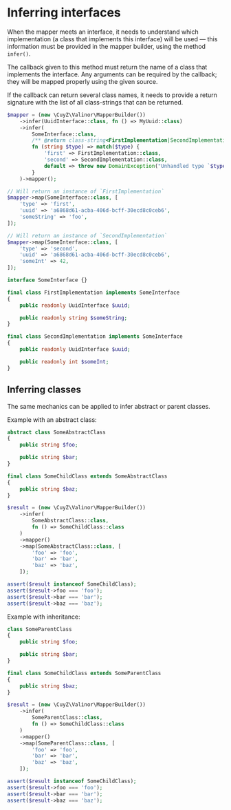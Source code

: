 # Inferring interfaces

When the mapper meets an interface, it needs to understand which implementation
(a class that implements this interface) will be used — this information must be
provided in the mapper builder, using the method `infer()`.

The callback given to this method must return the name of a class that
implements the interface. Any arguments can be required by the callback; they
will be mapped properly using the given source.

If the callback can return several class names, it needs to provide a return
signature with the list of all class-strings that can be returned.

```php
$mapper = (new \CuyZ\Valinor\MapperBuilder())
    ->infer(UuidInterface::class, fn () => MyUuid::class)
    ->infer(
        SomeInterface::class, 
        /** @return class-string<FirstImplementation|SecondImplementation> */
        fn (string $type) => match($type) {
            'first' => FirstImplementation::class,
            'second' => SecondImplementation::class,
            default => throw new DomainException("Unhandled type `$type`.")
        }
    )->mapper();

// Will return an instance of `FirstImplementation`
$mapper->map(SomeInterface::class, [
    'type' => 'first',
    'uuid' => 'a6868d61-acba-406d-bcff-30ecd8c0ceb6',
    'someString' => 'foo',
]);

// Will return an instance of `SecondImplementation`
$mapper->map(SomeInterface::class, [
    'type' => 'second',
    'uuid' => 'a6868d61-acba-406d-bcff-30ecd8c0ceb6',
    'someInt' => 42,
]);

interface SomeInterface {}

final class FirstImplementation implements SomeInterface
{
    public readonly UuidInterface $uuid;

    public readonly string $someString;
}

final class SecondImplementation implements SomeInterface
{
    public readonly UuidInterface $uuid;

    public readonly int $someInt;
}
```

## Inferring classes

The same mechanics can be applied to infer abstract or parent classes.

Example with an abstract class:

```php
abstract class SomeAbstractClass
{
    public string $foo;

    public string $bar;
}

final class SomeChildClass extends SomeAbstractClass
{
    public string $baz;
}

$result = (new \CuyZ\Valinor\MapperBuilder())
    ->infer(
        SomeAbstractClass::class, 
        fn () => SomeChildClass::class
    )
    ->mapper()
    ->map(SomeAbstractClass::class, [
        'foo' => 'foo',
        'bar' => 'bar',
        'baz' => 'baz',
    ]);

assert($result instanceof SomeChildClass);
assert($result->foo === 'foo');
assert($result->bar === 'bar');
assert($result->baz === 'baz');
```

Example with inheritance:

```php
class SomeParentClass
{
    public string $foo;

    public string $bar;
}

final class SomeChildClass extends SomeParentClass
{
    public string $baz;
}

$result = (new \CuyZ\Valinor\MapperBuilder())
    ->infer(
        SomeParentClass::class, 
        fn () => SomeChildClass::class
    )
    ->mapper()
    ->map(SomeParentClass::class, [
        'foo' => 'foo',
        'bar' => 'bar',
        'baz' => 'baz',
    ]);

assert($result instanceof SomeChildClass);
assert($result->foo === 'foo');
assert($result->bar === 'bar');
assert($result->baz === 'baz');
```
